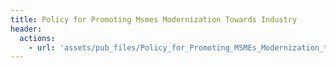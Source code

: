 ```yaml
---
title: Policy for Promoting Msmes Modernization Towards Industry
header:
  actions:
    - url: 'assets/pub_files/Policy_for_Promoting_MSMEs_Modernization_towards_Industry.pdf'
---
```

        